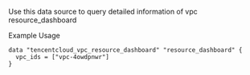 Use this data source to query detailed information of vpc resource_dashboard

Example Usage

```hcl
data "tencentcloud_vpc_resource_dashboard" "resource_dashboard" {
  vpc_ids = ["vpc-4owdpnwr"]
}
```